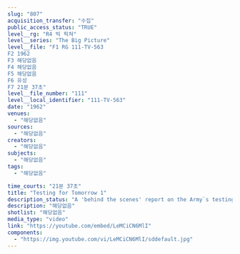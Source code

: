 ```yaml
---
slug: "807"
acquisition_transfer: "수집"
public_access_status: "TRUE"
level__rg: "R4 빅 픽쳐"
level__series: "The Big Picture"
level__file: "F1 RG 111-TV-563
F2 1962
F3 해당없음
F4 해당없음
F5 해당없음
F6 유성
F7 21분 37초"
level__file_number: "111"
level__local_identifier: "111-TV-563"
date: "1962"
venues: 
  - "해당없음"
sources: 
  - "해당없음"
creators: 
  - "해당없음"
subjects: 
  - "해당없음"
tags: 
  - "해당없음"

time_courts: "21분 37초"
title: "Testing for Tomorrow 1"
description_status: "A 'behind the scenes' report on the Army`s testing program."
description: "해당없음"
shotlist: "해당없음"
media_type: "video"
link: "https://youtube.com/embed/LeMCiCN6MlI"
components: 
  - "https://img.youtube.com/vi/LeMCiCN6MlI/sddefault.jpg"
---
```

